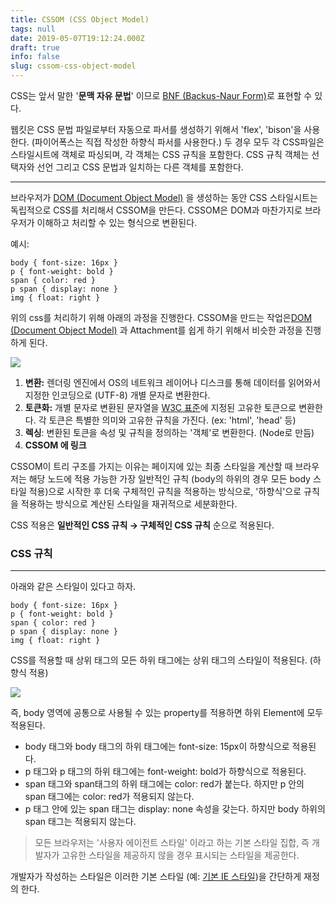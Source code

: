 ```yaml
---
title: CSSOM (CSS Object Model)
tags: null
date: 2019-05-07T19:12:24.000Z
draft: true
info: false
slug: cssom-css-object-model
---
```


CSS는 앞서 말한 '**문맥 자유 문법**' 이므로 [BNF (Backus-Naur Form)](https://www.notion.so/97878963-961a-4ae6-b6d4-40849fb33020)로 표현할 수 있다.

웹킷은 CSS 문법 파일로부터 자동으로 파서를 생성하기 위해서 'flex', 'bison'을 사용한다. (파이어폭스는 직접 작성한 하향식 파서를 사용한다.) 두 경우 모두 각 CSS파일은 스타일시트에 객체로 파싱되며, 각 객체는 CSS 규칙을 포함한다. CSS 규칙 객체는 선택자와 선언 그리고 CSS 문법과 일치하는 다른 객체를 포함한다.

---

브라우저가 [DOM (Document Object Model)](https://www.notion.so/05b2fa44-e433-4bb2-9fc3-cd59110f6ddb) 을 생성하는 동안 CSS 스타일시트는 독립적으로 CSS를 처리해서 CSSOM을 만든다. CSSOM은 DOM과 마찬가지로 브라우저가 이해하고 처리할 수 있는 형식으로 변환된다.

예시:

    body { font-size: 16px }
    p { font-weight: bold }
    span { color: red }
    p span { display: none }
    img { float: right }

위의 css를 처리하기 위해 아래의 과정을 진행한다. CSSOM을 만드는 작업은[DOM (Document Object Model)](https://www.notion.so/05b2fa44-e433-4bb2-9fc3-cd59110f6ddb) 과 Attachment를 쉽게 하기 위해서 비슷한 과정을 진행하게 된다.

![](https://developers.google.com/web/fundamentals/performance/critical-rendering-path/images/cssom-construction.png?hl=ko)

1. **변환:** 렌더링 엔진에서 OS의 네트워크 레이어나 디스크를 통해 데이터를 읽어와서 지정한 인코딩으로 (UTF-8) 개별 문자로 변환한다.
2. **토큰화:** 개별 문자로 변환된 문자열을 [W3C 표준](https://www.w3.org/TR/html5/)에 지정된 고유한 토큰으로 변환한다. 각 토큰은 특별한 의미와 고유한 규칙을 가진다. (ex: 'html', 'head' 등)
3. **렉싱**: 변환된 토큰을 속성 및 규칙을 정의하는 '객체'로 변환한다. (Node로 만듬)
4. **CSSOM 에 링크**

CSSOM이 트리 구조를 가지는 이유는 페이지에 있는 최종 스타일을 계산할 때 브라우저는 해당 노드에 적용 가능한 가장 일반적인 규칙 (body의 하위의 경우 모든 body 스타일 적용)으로 시작한 후 더욱 구체적인 규칙을 적용하는 방식으로, '하향식'으로 규칙을 적용하는 방식으로 계산된 스타일을 재귀적으로 세분화한다.

CSS 적용은 **일반적인 CSS 규칙 → 구체적인 CSS 규칙** 순으로 적용된다.

### CSS 규칙

---

아래와 같은 스타일이 있다고 하자.

    body { font-size: 16px }
    p { font-weight: bold }
    span { color: red }
    p span { display: none }
    img { float: right }

CSS를 적용할 때 상위 태그의 모든 하위 태그에는 상위 태그의 스타일이 적용된다. (하향식 적용)

![](https://developers.google.com/web/fundamentals/performance/critical-rendering-path/images/cssom-tree.png?hl=ko)

즉, body 영역에 공통으로 사용될 수 있는 property를 적용하면 하위 Element에 모두 적용된다.

- body 태그와 body 태그의 하위 태그에는 font-size: 15px이 하향식으로 적용된다.
- p 태그와 p 태그의 하위 태그에는 font-weight: bold가 하향식으로 적용된다.
- span 태그와 span태그의 하위 태그에는 color: red가 붙는다. 하지만 p 안의 span 태그에는 color: red가 적용되지 않는다.
- p 태그 안에 있는 span 태그는 display: none 속성을 갖는다. 하지만 body 하위의 span 태그는 적용되지 않는다.

> 모든 브라우저는 '사용자 에이전트 스타일' 이라고 하는 기본 스타일 집합, 즉 개발자가 고유한 스타일을 제공하지 않을 경우 표시되는 스타일을 제공한다.

개발자가 작성하는 스타일은 이러한 기본 스타일 (예: [기본 IE 스타일](https://www.iecss.com/))을 간단하게 재정의 한다.